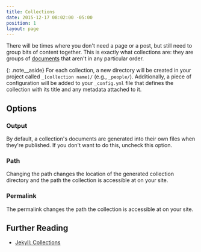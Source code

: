 ```yaml
---
title: Collections
date: 2015-12-17 08:02:00 -05:00
position: 1
layout: page
---
```


There will be times where you don't need a page or a post, but still need to group bits of content together. This is exactly what collections are: they are groups of [documents](/managing-content/documents/) that aren't in any particular order.

{: .note__aside}
For each collection, a new directory will be created in your project called `_[collection name]/` (e.g., `_people/`). Additionally, a piece of configuration will be added to your `_config.yml` file that defines the collection with its title and any metadata attached to it.


## Options

### Output

By default, a collection's documents are generated into their own files when they're published. If you don't want to do this, uncheck this option.

### Path

Changing the path changes the location of the generated collection directory and the path the collection is accessible at on your site.

### Permalink

The permalink changes the path the collection is accessible at on your site.

## Further Reading

- [Jekyll: Collections](http://jekyllrb.com/docs/collections/)